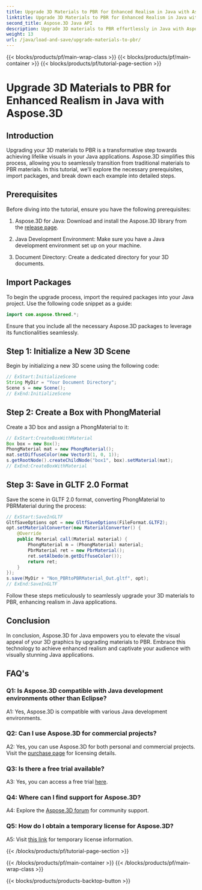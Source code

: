 ```yaml
---
title: Upgrade 3D Materials to PBR for Enhanced Realism in Java with Aspose.3D
linktitle: Upgrade 3D Materials to PBR for Enhanced Realism in Java with Aspose.3D
second_title: Aspose.3D Java API
description: Upgrade 3D materials to PBR effortlessly in Java with Aspose.3D. Achieve enhanced realism for captivating visuals.
weight: 13
url: /java/load-and-save/upgrade-materials-to-pbr/
---
```


{{< blocks/products/pf/main-wrap-class >}}
{{< blocks/products/pf/main-container >}}
{{< blocks/products/pf/tutorial-page-section >}}

# Upgrade 3D Materials to PBR for Enhanced Realism in Java with Aspose.3D

## Introduction

Upgrading your 3D materials to PBR is a transformative step towards achieving lifelike visuals in your Java applications. Aspose.3D simplifies this process, allowing you to seamlessly transition from traditional materials to PBR materials. In this tutorial, we'll explore the necessary prerequisites, import packages, and break down each example into detailed steps.

## Prerequisites

Before diving into the tutorial, ensure you have the following prerequisites:

1. Aspose.3D for Java: Download and install the Aspose.3D library from the [release page](https://releases.aspose.com/3d/java/).

2. Java Development Environment: Make sure you have a Java development environment set up on your machine.

3. Document Directory: Create a dedicated directory for your 3D documents.

## Import Packages

To begin the upgrade process, import the required packages into your Java project. Use the following code snippet as a guide:

```java
import com.aspose.threed.*;
```

Ensure that you include all the necessary Aspose.3D packages to leverage its functionalities seamlessly.

## Step 1: Initialize a New 3D Scene

Begin by initializing a new 3D scene using the following code:

```java
// ExStart:InitializeScene
String MyDir = "Your Document Directory";
Scene s = new Scene();
// ExEnd:InitializeScene
```

## Step 2: Create a Box with PhongMaterial

Create a 3D box and assign a PhongMaterial to it:

```java
// ExStart:CreateBoxWithMaterial
Box box = new Box();
PhongMaterial mat = new PhongMaterial();
mat.setDiffuseColor(new Vector3(1, 0, 1));
s.getRootNode().createChildNode("box1", box).setMaterial(mat);
// ExEnd:CreateBoxWithMaterial
```

## Step 3: Save in GLTF 2.0 Format

Save the scene in GLTF 2.0 format, converting PhongMaterial to PBRMaterial during the process:

```java
// ExStart:SaveInGLTF
GltfSaveOptions opt = new GltfSaveOptions(FileFormat.GLTF2);
opt.setMaterialConverter(new MaterialConverter() {
    @Override
    public Material call(Material material) {
        PhongMaterial m = (PhongMaterial) material;
        PbrMaterial ret = new PbrMaterial();
        ret.setAlbedo(m.getDiffuseColor());
        return ret;
    }
});
s.save(MyDir + "Non_PBRtoPBRMaterial_Out.gltf", opt);
// ExEnd:SaveInGLTF
```

Follow these steps meticulously to seamlessly upgrade your 3D materials to PBR, enhancing realism in Java applications.

## Conclusion

In conclusion, Aspose.3D for Java empowers you to elevate the visual appeal of your 3D graphics by upgrading materials to PBR. Embrace this technology to achieve enhanced realism and captivate your audience with visually stunning Java applications.

## FAQ's

### Q1: Is Aspose.3D compatible with Java development environments other than Eclipse?

A1: Yes, Aspose.3D is compatible with various Java development environments.

### Q2: Can I use Aspose.3D for commercial projects?

A2: Yes, you can use Aspose.3D for both personal and commercial projects. Visit the [purchase page](https://purchase.aspose.com/buy) for licensing details.

### Q3: Is there a free trial available?

A3: Yes, you can access a free trial [here](https://releases.aspose.com/).

### Q4: Where can I find support for Aspose.3D?

A4: Explore the [Aspose.3D forum](https://forum.aspose.com/c/3d/18) for community support.

### Q5: How do I obtain a temporary license for Aspose.3D?

A5: Visit [this link](https://purchase.aspose.com/temporary-license/) for temporary license information.

{{< /blocks/products/pf/tutorial-page-section >}}

{{< /blocks/products/pf/main-container >}}
{{< /blocks/products/pf/main-wrap-class >}}

{{< blocks/products/products-backtop-button >}}
